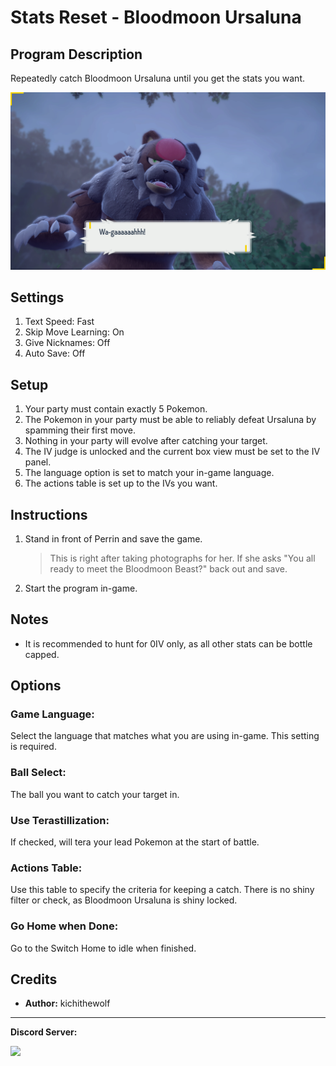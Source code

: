 # Stats Reset - Bloodmoon Ursaluna

## Program Description

Repeatedly catch Bloodmoon Ursaluna until you get the stats you want.

<img src="images/StatsResetBloodmoon.png">

## Settings

1. Text Speed: Fast
2. Skip Move Learning: On
3. Give Nicknames: Off
4. Auto Save: Off

## Setup

1. Your party must contain exactly 5 Pokemon.
2. The Pokemon in your party must be able to reliably defeat Ursaluna by spamming their first move.
3. Nothing in your party will evolve after catching your target.
4. The IV judge is unlocked and the current box view must be set to the IV panel.
5. The language option is set to match your in-game language.
6. The actions table is set up to the IVs you want.

## Instructions

1. Stand in front of Perrin and save the game.
   > This is right after taking photographs for her. If she asks "You all ready to meet the Bloodmoon Beast?" back out and save.
2. Start the program in-game.

## Notes
- It is recommended to hunt for 0IV only, as all other stats can be bottle capped.

## Options

### Game Language:

Select the language that matches what you are using in-game. This setting is required.

### Ball Select:

The ball you want to catch your target in.

### Use Terastillization:

If checked, will tera your lead Pokemon at the start of battle.

### Actions Table:
Use this table to specify the criteria for keeping a catch. There is no shiny filter or check, as Bloodmoon Ursaluna is shiny locked.

### Go Home when Done:

Go to the Switch Home to idle when finished.

## Credits

- **Author:** kichithewolf


<hr>

**Discord Server:** 

[<img src="https://canary.discordapp.com/api/guilds/695809740428673034/widget.png?style=banner2">](https://discord.gg/cQ4gWxN)


